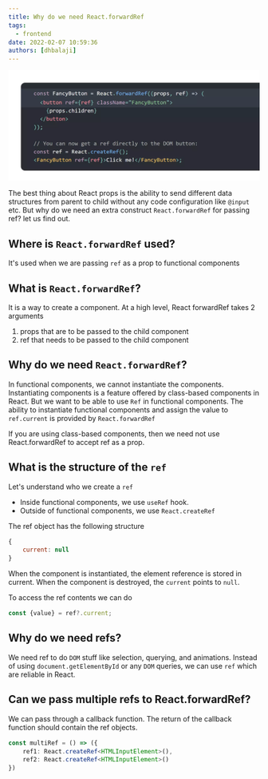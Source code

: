 ```yaml
---
title: Why do we need React.forwardRef
tags:
  - frontend
date: 2022-02-07 10:59:36
authors: [dhbalaji]
---
```


![React forward ref](./assets/react-forward-ref.webp)

The best thing about React props is the ability to send different data structures from parent to child without any code configuration like `@input` etc. But why do we need an extra construct `React.forwardRef` for passing ref? let us find out.


 
## Where is `React.forwardRef` used?

It's used when we are passing `ref` as a prop to functional components

## What is `React.forwardRef`?

It is a way to create a component. At a high level, React forwardRef takes 2 arguments

1. props that are to be passed to the child component
2. ref that needs to be passed to the child component

## Why do we need `React.forwardRef`?

In functional components, we cannot instantiate the components. Instantiating components is a feature offered by class-based components in React. But we want to be able to use `Ref` in functional components. The ability to instantiate functional components and assign the value to `ref.current` is provided by `React.forwardRef`

If you are using class-based components, then we need not use React.forwardRef to accept ref as a prop.

## What is the structure of the `ref`

Let's understand who we create a `ref`

- Inside functional components, we use `useRef` hook.
- Outside of functional components, we use `React.createRef`

The ref object has the following structure

```javascript
{
    current: null
}
```

When the component is instantiated, the element reference is stored in current. When the component is destroyed, the `current` points to `null`.

To access the ref contents we can do 

```javascript
const {value} = ref?.current;  
```

## Why do we need refs?

We need ref to do `DOM` stuff like selection, querying, and animations. Instead of using `document.getElementById` or any `DOM` queries, we can use `ref` which are reliable in React.


## Can we pass multiple refs to React.forwardRef?

We can pass through a callback function. The return of the callback function should contain the ref objects.

```typescript jsx
const multiRef = () => ({
    ref1: React.createRef<HTMLInputElement>(),
    ref2: React.createRef<HTMLInputElement>()
})
```

